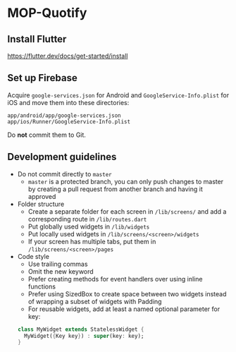 # MOP-Quotify

## Install Flutter

https://flutter.dev/docs/get-started/install

## Set up Firebase

Acquire `google-services.json` for Android and `GoogleService-Info.plist` for iOS and move them into these directories:

```
app/android/app/google-services.json
app/ios/Runner/GoogleService-Info.plist
```

Do **not** commit them to Git.

## Development guidelines

- Do not commit directly to `master`
  - `master` is a protected branch, you can only push changes to master by creating a pull request from another branch and having it approved
- Folder structure
  - Create a separate folder for each screen in `/lib/screens/` and add a corresponding route in `/lib/routes.dart`
  - Put globally used widgets in `/lib/widgets`
  - Put locally used widgets in `/lib/screens/<screen>/widgets`
  - If your screen has multiple tabs, put them in `/lib/screens/<screen>/pages`
- Code style
  - Use trailing commas
  - Omit the new keyword
  - Prefer creating methods for event handlers over using inline functions
  - Prefer using SizedBox to create space between two widgets instead of wrapping a subset of widgets with Padding
  - For reusable widgets, add at least a named optional parameter for key:
  ```dart
  class MyWidget extends StatelessWidget {
    MyWidget({Key key}) : super(key: key);
  }
  ```

